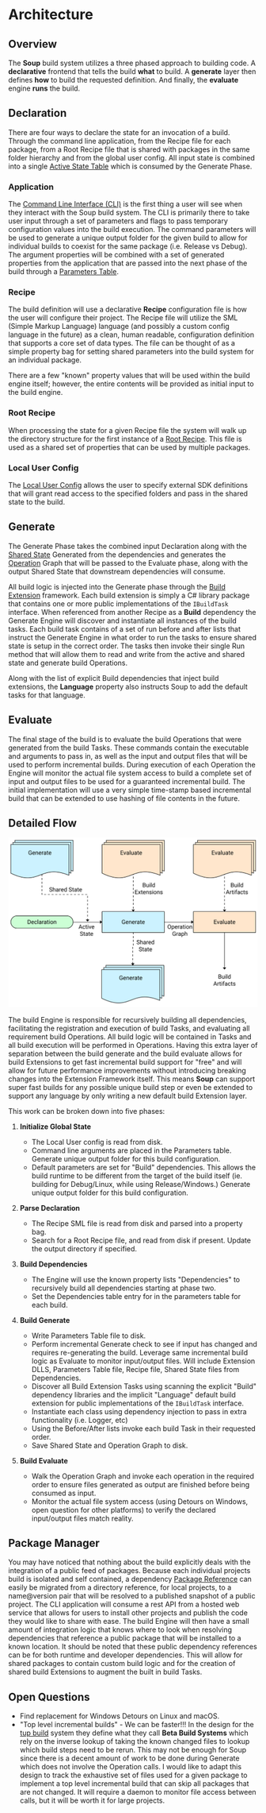 
# Architecture

## Overview
The **Soup** build system utilizes a three phased approach to building code. A **declarative** frontend that tells the build **what** to build. A **generate** layer then defines **how** to build the requested definition. And finally, the **evaluate** engine **runs** the build.

## Declaration
There are four ways to declare the state for an invocation of a build. Through the command line application, from the Recipe file for each package, from a Root Recipe file that is shared with packages in the same folder hierarchy and from the global user config. All input state is combined into a single [Active State Table](Architecture/Active-State-Table.md) which is consumed by the Generate Phase.

### Application
The [Command Line Interface (CLI)](CLI.md) is the first thing a user will see when they interact with the Soup build system. The CLI is primarily there to take user input through a set of parameters and flags to pass temporary configuration values into the build execution. The command parameters will be used to generate a unique output folder for the given build to allow for individual builds to coexist for the same package (i.e. Release vs Debug). The argument properties will be combined with a set of generated properties from the application that are passed into the next phase of the build through a [Parameters Table](Architecture/Parameters-Table.md).

### Recipe
The build definition will use a declarative **Recipe** configuration file is how the user will configure their project. The Recipe file will utilize the SML (Simple Markup Language) language (and possibly a custom config language in the future) as a clean, human readable, configuration definition that supports a core set of data types. The file can be thought of as a simple property bag for setting shared parameters into the build system for an individual package.

There are a few "known" property values that will be used within the build engine itself; however, the entire contents will be provided as initial input to the build engine.

### Root Recipe
When processing the state for a given Recipe file the system will walk up the directory structure for the first instance of a [Root Recipe](Architecture/Root-Recipe.md). This file is used as a shared set of properties that can be used by multiple packages.

### Local User Config
The [Local User Config](Architecture/Local-User-Config.md) allows the user to specify external SDK definitions that will grant read access to the specified folders and pass in the shared state to the build.

## Generate
The Generate Phase takes the combined input Declaration along with the [Shared State](Architecture/Shared-State-Table.md) Generated from the dependencies and generates the [Operation](Architecture/.assets/Build-Operation.md) Graph that will be passed to the Evaluate phase, along with the output Shared State that downstream dependencies will consume.

All build logic is injected into the Generate phase through the [Build Extension](Architecture/Build-Extension.md) framework. Each build extension is simply a C# library package that contains one or more public implementations of the `IBuildTask` interface. When referenced from another Recipe as a **Build** dependency the Generate Engine will discover and instantiate all instances of the build tasks. Each build task contains of a set of run before and after lists that instruct the Generate Engine in what order to run the tasks to ensure shared state is setup in the correct order. The tasks then invoke their single Run method that will allow them to read and write from the active and shared state and generate build Operations.

Along with the list of explicit Build dependencies that inject build extensions, the **Language** property also instructs Soup to add the default tasks for that language.

## Evaluate
The final stage of the build is to evaluate the build Operations that were generated from the build Tasks. These commands contain the executable and arguments to pass in, as well as the input and output files that will be used to perform incremental builds. During execution of each Operation the Engine will monitor the actual file system access to build a complete set of input and output files to be used for a guaranteed incremental build. The initial implementation will use a very simple time-stamp based incremental build that can be extended to use hashing of file contents in the future.

## Detailed Flow
![Flow Diagram for Soup Build](Architecture/.assets/Soup-Flow.svg)

The build Engine is responsible for recursively building all dependencies, facilitating the registration and execution of build Tasks, and evaluating all requirement build Operations. All build logic will be contained in Tasks and all build execution will be performed in Operations. Having this extra layer of separation between the build generate and the build evaluate allows for build Extensions to get fast incremental build support for "free" and will allow for future performance improvements without introducing breaking changes into the Extension Framework itself. This means **Soup** can support super fast builds for any possible unique build step or even be extended to support any language by only writing a new default build Extension layer.

This work can be broken down into five phases:
1. **Initialize Global State**
    * The Local User config is read from disk. 
    * Command line arguments are placed in the Parameters table. Generate unique output folder for this build configuration.
    * Default parameters are set for "Build" dependencies. This allows the build runtime to be different from the target of the build itself (ie. building for Debug/Linux, while using Release/Windows.) Generate unique output folder for this build configuration.

1. **Parse Declaration**
    * The Recipe SML file is read from disk and parsed into a property bag.
    * Search for a Root Recipe file, and read from disk if present. Update the output directory if specified.

1. **Build Dependencies**
    * The Engine will use the known property lists "Dependencies" to recursively build all dependencies starting at phase two.
    * Set the Dependencies table entry for in the parameters table for each build.

1. **Build Generate**
    * Write Parameters Table file to disk.
    * Perform incremental Generate check to see if input has changed and requires re-generating the build. Leverage same incremental build logic as Evaluate to monitor input/output files. Will include Extension DLLS, Parameters Table file, Recipe file, Shared State files from Dependencies.
    * Discover all Build Extension Tasks using scanning the explicit "Build" dependency libraries and the implicit "Language" default build extension for public implementations of the `IBuildTask` interface.
    * Instantiate each class using dependency injection to pass in extra functionality (i.e. Logger, etc)
    * Using the Before/After lists invoke each build Task in their requested order.
    * Save Shared State and Operation Graph to disk.

1. **Build Evaluate**
    * Walk the Operation Graph and invoke each operation in the required order to ensure files generated as output are finished before being consumed as input.
    * Monitor the actual file system access (using Detours on Windows, open question for other platforms) to verify the declared input/output files match reality.

## Package Manager
You may have noticed that nothing about the build explicitly deals with the integration of a public feed of packages. Because each individual projects build is isolated and self contained, a dependency [Package Reference](Architecture/Package-Reference.md) can easily be migrated from a directory reference, for local projects, to a name@version pair that will be resolved to a published snapshot of a public project. The CLI application will consume a rest API from a hosted web service that allows for users to install other projects and publish the code they would like to share with ease. The build Engine will then have a small amount of integration logic that knows where to look when resolving dependencies that reference a public package that will be installed to a known location. It should be noted that these public dependency references can be for both runtime and developer dependencies. This will allow for shared packages to contain custom build logic and for the creation of shared build Extensions to augment the built in build Tasks.

## Open Questions
* Find replacement for Windows Detours on Linux and macOS.
* "Top level incremental builds" - We can be faster!!! In the design for the [tup build](http://gittup.org/tup/build_system_rules_and_algorithms.pdf) system they define what they call **Beta Build Systems** which rely on the inverse lookup of taking the known changed files to lookup which build steps need to be rerun. This may not be enough for Soup since there is a decent amount of work to be done during Generate which does not involve the Operation calls. I would like to adapt this design to track the exhaustive set of files used for a given package to implement a top level incremental build that can skip all packages that are not changed. It will require a daemon to monitor file access between calls, but it will be worth it for large projects.